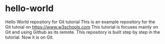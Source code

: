 # hello-world

Hello World repository for Git tutorial
This is an example repository for the Git tutoial on https://www.w3schools.com
This tutorial is focuses mainly on Git and using Github as its remote.
This repository is built step by step in the tutorial.
Now it is on Git.
